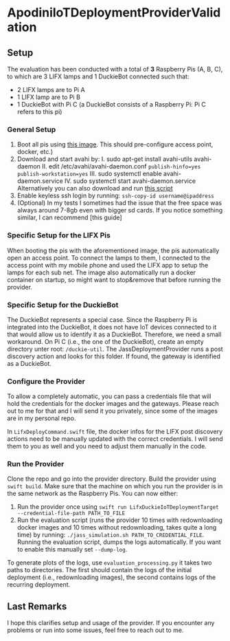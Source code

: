 # ApodiniIoTDeploymentProviderValidation

## Setup
The evaluation has been conducted with a total of **3** Raspberry Pis (A, B, C), to which are 3 LIFX lamps and 1 DuckieBot connected such that:

 - 2 LIFX lamps are to Pi A
 - 1 LIFX lamp are to Pi B 
 - 1 DuckieBot with Pi C (a DuckieBot consists of a Raspberry Pi: Pi C refers to this pi)

### General Setup

 1. Boot all pis using [this image](https://github.com/fa21-collaborative-drone-interactions/BuoyAP). This should pre-configure access point, docker, etc.)
 2. Download and start avahi by:
     I. sudo apt-get install avahi-utils avahi-daemon
     II. edit /etc/avahi/avahi-daemon.conf
         `publish-hinfo=yes`
         `publish-workstation=yes`
    III. sudo systemctl enable avahi-daemon.service
    IV. sudo systemctl start avahi-daemon.service
    Alternatively you can also download and run [this script](https://github.com/Apodini/ApodiniIoTDeploymentProvider/blob/develop/scripts/setup-IoT.sh)
3. Enable keyless ssh login by running: 
    `ssh-copy-id username@ipaddress`
4. (Optional) In my tests I sometimes had the issue that the free space was always around 7-8gb even with bigger sd cards. If you notice something similar, I can recommend [this guide]

### Specific Setup for the LIFX Pis
When booting the pis with the aforementioned image, the pis automatically open an access point. To connect the lamps to them, I connected to the access point with my mobile phone and used the LIFX app to setup the lamps for each sub net. The image also automatically run a docker container on startup, so might want to stop&remove that before running the provider. 

### Specific Setup for the DuckieBot
The DuckieBot represents a special case. Since the Raspberry Pi is integrated into the DuckieBot, it does not have IoT devices connected to it that would allow us to identify it as a DuckieBot. Therefore, we need a small workaround.
On Pi C (i.e., the one of the DuckieBot), create an empty directory unter root: `/duckie-util`. The JassDeploymentProvider runs a post discovery action and looks for this folder. If found, the gateway is identified as a DuckieBot.

### Configure the Provider
To allow a completely automatic, you can pass a credentials file that will hold the credentials for the docker images and the gateways. Please reach out to me for that and I will send it you privately, since some of the images are in my personal repo. 

In `LifxDeployCommand.swift` file, the docker infos for the LIFX post discovery actions need to be manually updated with the correct credentials. I will send them to you as well and you need to adjust them manually in the code. 

### Run the Provider
Clone the repo and go into the provider directory. Build the provider using `swift build`. Make sure that the machine on which you run the provider is in the same network as the Raspberry Pis. You can now either:
1. Run the provider once using `swift run LifxDuckieIoTDeploymentTarget --credential-file-path PATH_TO_FILE`
2. Run the evaluation script (runs the provider 10 times with redownloading docker images and 10 times without redownloading, takes quite a long time) by running: `./jass_simulation.sh PATH_TO_CREDENTIAL_FILE`.
Running the evaluation script, dumps the logs automatically. If you want to enable this manually set `--dump-log`. 

To generate plots of the logs, use `evaluation_processing.py` it takes two paths to directories. The first should contain the logs of the initial deployment (i.e., redownloading images), the second contains logs of the recurring deployment.

## Last Remarks
I hope this clarifies setup and usage of the provider. If you encounter any problems or run into some issues, feel free to reach out to me.

